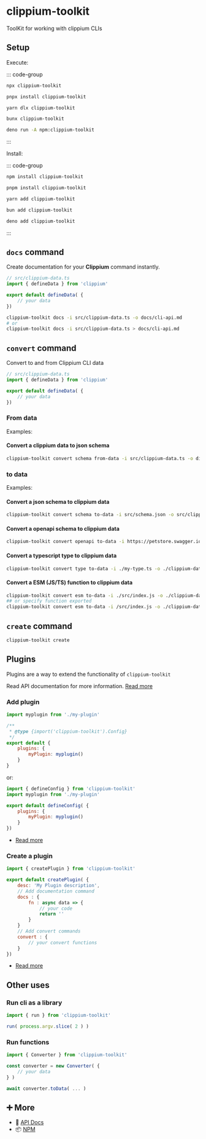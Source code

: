# clippium-toolkit

ToolKit for working with clippium CLIs

## Setup

Execute:

::: code-group
```bash [npm]
npx clippium-toolkit 
```
```bash [pnpm]
pnpx install clippium-toolkit 
```
```bash [yarn]
yarn dlx clippium-toolkit 
```
```bash [bun]
bunx clippium-toolkit
```
```bash [deno]
deno run -A npm:clippium-toolkit 
```
:::

Install:

::: code-group
```bash [npm]
npm install clippium-toolkit
```
```bash [pnpm]
pnpm install clippium-toolkit
```
```bash [yarn]
yarn add clippium-toolkit
```
```bash [bun]
bun add clippium-toolkit
```
```bash [deno]
deno add clippium-toolkit
```
:::

## `docs` command

Create documentation for your **Clippium** command instantly.

```js
// src/clippium-data.ts
import { defineData } from 'clippium'

export default defineData( {
	// your data
})
```
```bash
clippium-toolkit docs -i src/clippium-data.ts -o docs/cli-api.md
# or
clippium-toolkit docs -i src/clippium-data.ts > docs/cli-api.md
```

## `convert` command

Convert to and from Clippium CLI data

```js
// src/clippium-data.ts
import { defineData } from 'clippium'

export default defineData( {
	// your data
})
```

### From data

Examples:

#### Convert a clippium data to json schema

```bash
clippium-toolkit convert schema from-data -i src/clippium-data.ts -o dist/schema.json
```

### to data

Examples:

#### Convert a json schema to clippium data

```bash
clippium-toolkit convert schema to-data -i src/schema.json -o src/clippium-data.ts
```

#### Convert a openapi schema to clippium data
```bash
clippium-toolkit convert openapi to-data -i https://petstore.swagger.io/v2/swagger.json -o ./src/data.js
```

#### Convert a typescript type to clippium data

```bash
clippium-toolkit convert type to-data -i ./my-type.ts -o ./clippium-data.ts --type MyType 
```

#### Convert a ESM (JS/TS) function to clippium data

```bash
clippium-toolkit convert esm to-data -i ./src/index.js -o ./clippium-data.ts
## or specify function exported
clippium-toolkit convert esm to-data -i /src/index.js -o ./clippium-data.ts --export add
```

## `create` command

```bash
clippium-toolkit create
```

## Plugins

Plugins are a way to extend the functionality of `clippium-toolkit`

Read API documentation for more information. [Read more](https://clippium.pigeonposse.com/guide/toolkit/api)

### Add plugin

```js
import myplugin from './my-plugin'

/**
 * @type {import('clippium-toolkit').Config}
 */
export default {
	plugins: {
		myPlugin: myplugin()
	}
}
```

or: 

```js
import { defineConfig } from 'clippium-toolkit'
import myplugin from './my-plugin'

export default defineConfig( {
	plugins: {
		myPlugin: myplugin()
	}
})
```

- [Read more](https://clippium.pigeonposse.com/guide/toolkit/api#defineConfig)

### Create a plugin

```js
import { createPlugin } from 'clippium-toolkit'

export default createPlugin( {
	desc: 'My Plugin description',
	// Add documentation command
	docs : {
		fn : async data => {
			// your code
			return ''
		}
	}
	// Add convert commands
	convert : {
		// your convert functions
	}
})
```

- [Read more](https://clippium.pigeonposse.com/guide/toolkit/api#createPlugin)

## Other uses

### Run cli as a library

```js
import { run } from 'clippium-toolkit'

run( process.argv.slice( 2 ) )
```

### Run functions 
```js
import { Converter } from 'clippium-toolkit'

const converter = new Converter( {
	// your data
} )

await converter.toData( ... )

```

## ➕ More

- 📖 [API Docs](api.md)
- 📦 [NPM](https://www.npmjs.com/package/clippium-toolkit)
